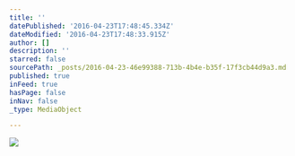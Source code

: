 ```yaml
---
title: ''
datePublished: '2016-04-23T17:48:45.334Z'
dateModified: '2016-04-23T17:48:33.915Z'
author: []
description: ''
starred: false
sourcePath: _posts/2016-04-23-46e99388-713b-4b4e-b35f-17f3cb44d9a3.md
published: true
inFeed: true
hasPage: false
inNav: false
_type: MediaObject

---
```

![](https://the-grid-user-content.s3-us-west-2.amazonaws.com/a0ad734e-d593-4b52-88bd-e2742d4155cb.jpg)